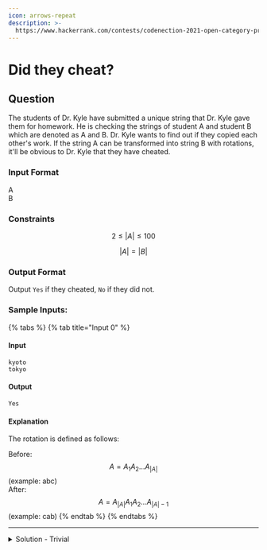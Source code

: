 ```yaml
---
icon: arrows-repeat
description: >-
  https://www.hackerrank.com/contests/codenection-2021-open-category-preliminary/challenges/did-they-cheat
---
```


# Did they cheat?

## Question

The students of Dr. Kyle have submitted a unique string that Dr. Kyle gave them for homework. He is checking the strings of student A and student B which are denoted as A and B. Dr. Kyle wants to find out if they copied each other's work. If the string A can be transformed into string B with rotations, it'll be obvious to Dr. Kyle that they have cheated.

### Input Format

A\
B

### Constraints

$$
2 \le |A| \le 100
$$

$$
|A| = |B|
$$

### Output Format

Output `Yes` if they cheated, `No` if they did not.

### Sample Inputs:

{% tabs %}
{% tab title="Input 0" %}
#### Input

```
kyoto
tokyo
```

#### Output

```
Yes
```

#### Explanation

The rotation is defined as follows:

Before: $$A=A_1A_2...A_{|A|}$$ (example: abc)\
After: $$A=A_{|A|}A_1A_2...A_{|A|-1}$$ (example: cab)
{% endtab %}
{% endtabs %}

***

<details>

<summary>Solution - Trivial</summary>

This is trivial, all you need is to add text1 twice, with simple if the text2 is in text1.

```python
word1 = input()
word2 = input()

if word2 in (word1 + word1):
    print("Yes")
else:
    print("No")
```

</details>
